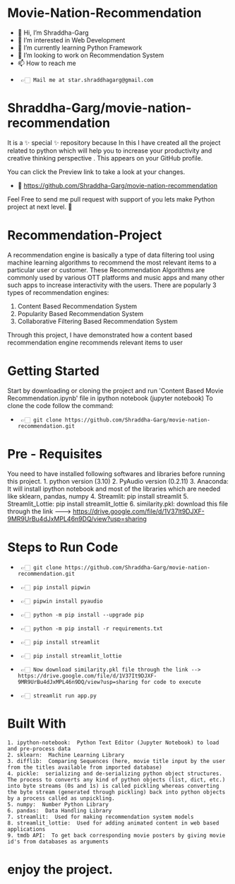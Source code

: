 # Movie-Nation-Recommendation
- 👋 Hi, I’m Shraddha-Garg
- 👀 I’m interested in Web Development  
- 🌱 I’m currently learning Python Framework
- 💞 I’m looking to work on Recommendation System
- 📫 How to reach me 
-      👉🏻 Mail me at star.shraddhagarg@gmail.com

# Shraddha-Garg/movie-nation-recommendation

It is a ✨ special ✨ repository because In this I have created all the project related to python which will help you to increase your productivity and creative thinking perspective . This appears on your GitHub profile.

You can click the Preview link to take a look at your changes.
- 📂 https://github.com/Shraddha-Garg/movie-nation-recommendation

Feel Free to send me pull request with support of you lets make Python project at next level. 🥰

# Recommendation-Project
A recommendation engine is basically a type of data filtering tool using machine learning algorithms to recommend the most relevant items to a particular user or customer. These Recommendation Algorithms are commonly used by various OTT platforms and music apps and many other such apps to increase interactivity with the users. There are popularly 3 types of recommendation engines:
1. Content Based Recommendation System
2. Popularity Based Recommendation System
3. Collaborative Filtering Based Recommendation System

Through this project, I have demonstrated how a content based recommendation engine recommends relevant items to user

# Getting Started
Start by downloading or cloning the project and run 'Content Based Movie Recommendation.ipynb' file in ipython notebook (jupyter notebook)
To clone the code follow the command:
-      👉🏻 git clone https://github.com/Shraddha-Garg/movie-nation-recommendation.git

# Pre - Requisites
You need to have installed following softwares and libraries before running this project.
	1.  python version (3.10)
	2.  PyAudio version (0.2.11)
	3.  Anaconda: It will install ipython notebook and most of the libraries which are needed like sklearn, pandas, numpy
	4.  Streamlit: pip install streamlit
	5.  Streamlit_Lottie: pip install streamlit_lottie
	6.  similarity.pkl: download this file through the link --->  https://drive.google.com/file/d/1V37It9DJXF-9MR9UrBu4dJxMPL46n9DQ/view?usp=sharing

# Steps to Run Code
-      👉🏻 git clone https://github.com/Shraddha-Garg/movie-nation-recommendation.git
-      👉🏻 pip install pipwin
-      👉🏻 pipwin install pyaudio
-      👉🏻 python -m pip install --upgrade pip
-      👉🏻 python -m pip install -r requirements.txt
-      👉🏻 pip install streamlit
-      👉🏻 pip install streamlit_lottie
-      👉🏻 Now download similarity.pkl file through the link --> https://drive.google.com/file/d/1V37It9DJXF-9MR9UrBu4dJxMPL46n9DQ/view?usp=sharing for code to execute
-      👉🏻 streamlit run app.py

# Built With
	1. ipython-notebook:  Python Text Editor (Jupyter Notebook) to load and pre-process data
	2. sklearn:  Machine Learning Library
	3. difflib:  Comparing Sequences (here, movie title input by the user from the titles available from imported database)
	4. pickle:  serializing and de-serializing python object structures. The process to converts any kind of python objects (list, dict, etc.) into byte streams (0s and 1s) is called pickling whereas converting the byte stream (generated through pickling) back into python objects by a process called as unpickling.
	5. numpy:  Number Python Library
	6. pandas:  Data Handling Library
	7. streamlit:  Used for making recommendation system models
	8. streamlit_lottie:  Used for adding animated content in web based applications
	9. tmdb API:  To get back corresponding movie posters by giving movie id's from databases as arguments

# enjoy the project.
